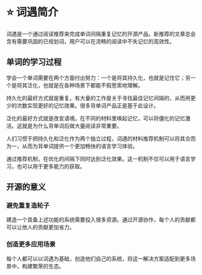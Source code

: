 # ⭐ 词遇简介

词遇是一个通过阅读推荐来完成单词间隔重复记忆的开源产品。新推荐的文章总会含有需要巩固的已规划词，用户可以在流畅的阅读中不失记忆的高效性。

## 单词的学习过程

学会一个单词需要在两个方面付出努力：一个是将其持久化，也就是记住它；另一个是将其泛化，也就是在各种场景下都能不假思索地理解。

持久化的最好方式就是重复。有大量的工作是关于寻找最佳记忆间隔的，从而用更少的次数实现更好的记忆效果。很多背单词产品正是基于此设计。

泛化的最好方式就是改变语境。在不同的材料里唤起记忆，可以将僵化的记忆激活。这就是为什么背单词后做大量阅读非常重要。

人们习惯于把持久化和泛化作为两个独立过程，词遇的材料推荐机制可以将其合而为一，从而为背单词提供一个更加畅快的语言学习体验。

通过推荐机制，在优化的间隔下同时达到泛化效果。这一机制不仅可以用于语言学习，也可以用于更多能力的获取。

## 开源的意义

### 避免重复造轮子

建造一个具备上述功能的系统需要投入很多资源。通过开源协作，每个人的贡献都可以让他人的贡献更加省力。

### 创造更多应用场景

每个人都可以以词遇为基础，创造他们自己的系统，将这一解决方案适配到更多场景中，构建繁荣的生态。
